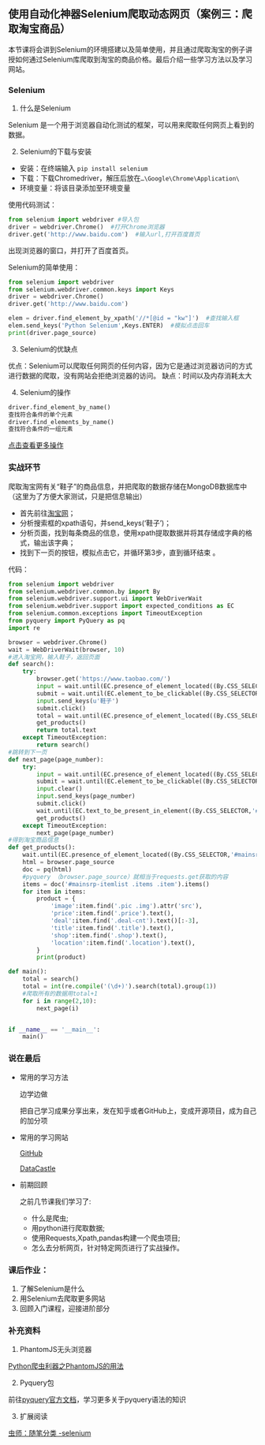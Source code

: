 ## 使用自动化神器Selenium爬取动态网页（案例三：爬取淘宝商品）

本节课将会讲到Selenium的环境搭建以及简单使用，并且通过爬取淘宝的例子讲授如何通过Selenium库爬取到淘宝的商品价格。最后介绍一些学习方法以及学习网站。

### Selenium

1. 什么是Selenium

  Selenium 是一个用于浏览器自动化测试的框架，可以用来爬取任何网页上看到的数据。

2. Selenium的下载与安装

  - 安装：在终端输入 `pip install selenium`
  - 下载：下载Chromedriver，解压后放在`…\Google\Chrome\Application\`
  - 环境变量：将该目录添加至环境变量

  使用代码测试：

  ```python
  from selenium import webdriver #导入包
  driver = webdriver.Chrome()  #打开Chrome浏览器
  driver.get('http://www.baidu.com')  #输入url,打开百度首页
  ```
  出现浏览器的窗口，并打开了百度首页。

  Selenium的简单使用：

  ```python
  from selenium import webdriver
  from selenium.webdriver.common.keys import Keys
  driver = webdriver.Chrome()
  driver.get('http://www.baidu.com')

  elem = driver.find_element_by_xpath('//*[@id = "kw"]')  #查找输入框
  elem.send_keys('Python Selenium',Keys.ENTER)  #模拟点击回车
  print(driver.page_source)
```

3. Selenium的优缺点

  优点：Selenium可以爬取任何网页的任何内容，因为它是通过浏览器访问的方式进行数据的爬取，没有网站会拒绝浏览器的访问。
  缺点：时间以及内存消耗太大

4. Selenium的操作

  ```python
  driver.find_element_by_name()
  查找符合条件的单个元素
  driver.find_elements_by_name()
  查找符合条件的一组元素
  ```

  [点击查看更多操作](http://www.cnblogs.com/fnng/archive/2012/01/12/2321117.html)

### 实战环节

爬取淘宝网有关“鞋子”的商品信息，并把爬取的数据存储在MongoDB数据库中（这里为了方便大家测试，只是把信息输出）

- 首先前往[淘宝网](https://www.taobao.com/)；
- 分析搜索框的xpath语句，并send_keys(‘鞋子’)；
- 分析页面，找到每条商品的信息，使用xpath提取数据并将其存储成字典的格式，输出该字典；
- 找到下一页的按钮，模拟点击它，并循环第3步，直到循环结束 。


代码：

```python
from selenium import webdriver
from selenium.webdriver.common.by import By
from selenium.webdriver.support.ui import WebDriverWait
from selenium.webdriver.support import expected_conditions as EC
from selenium.common.exceptions import TimeoutException
from pyquery import PyQuery as pq
import re

browser = webdriver.Chrome()
wait = WebDriverWait(browser, 10)
#进入淘宝网，输入鞋子，返回页面
def search():
    try:
        browser.get('https://www.taobao.com/')
        input = wait.until(EC.presence_of_element_located((By.CSS_SELECTOR, "#q")))
        submit = wait.until(EC.element_to_be_clickable((By.CSS_SELECTOR,'#J_TSearchForm > div.search-button > button')))
        input.send_keys(u'鞋子')
        submit.click()
        total = wait.until(EC.presence_of_element_located((By.CSS_SELECTOR,'#mainsrp-pager > div > div > div > div.total')))
        get_products()
        return total.text
    except TimeoutException:
        return search()
#跳转到下一页
def next_page(page_number):
    try:
        input = wait.until(EC.presence_of_element_located((By.CSS_SELECTOR, "#mainsrp-pager > div > div > div > div.form > input")))
        submit = wait.until(EC.element_to_be_clickable((By.CSS_SELECTOR, '#mainsrp-pager > div > div > div > div.form > span.btn.J_Submit')))
        input.clear()
        input.send_keys(page_number)
        submit.click()
        wait.until(EC.text_to_be_present_in_element((By.CSS_SELECTOR,'#mainsrp-pager > div > div > div > ul > li.item.active > span'),str(page_number)))
        get_products()
    except TimeoutException:
        next_page(page_number)
#得到淘宝商品信息
def get_products():
    wait.until(EC.presence_of_element_located((By.CSS_SELECTOR,'#mainsrp-itemlist .items .item')))
    html = browser.page_source
    doc = pq(html)
    #pyquery （browser.page_source）就相当于requests.get获取的内容
    items = doc('#mainsrp-itemlist .items .item').items()
    for item in items:
        product = {
            'image':item.find('.pic .img').attr('src'),
            'price':item.find('.price').text(),
            'deal':item.find('.deal-cnt').text()[:-3],
            'title':item.find('.title').text(),
            'shop':item.find('.shop').text(),
            'location':item.find('.location').text(),
        }
        print(product)

def main():
    total = search()
    total = int(re.compile('(\d+)').search(total).group(1))
    #爬取所有的数据用total+1
    for i in range(2,10):
        next_page(i)


if __name__ == '__main__':
    main()
```

### 说在最后

- 常用的学习方法

  边学边做

  把自己学习成果分享出来，发在知乎或者GitHub上，变成开源项目，成为自己的加分项

- 常用的学习网站

  [GitHub](https://github.com/)

  [DataCastle](http://www.pkbigdata.com/)

- 前期回顾

  之前几节课我们学习了:

  - 什么是爬虫;
  - 用python进行爬取数据;
  - 使用Requests,Xpath,pandas构建一个爬虫项目;
  - 怎么去分析网页，针对特定网页进行了实战操作。

### 课后作业：

1. 了解Selenium是什么
2. 用Selenium去爬取更多网站
3. 回顾入门课程，迎接进阶部分

### 补充资料

1. PhantomJS无头浏览器

  [Python爬虫利器之PhantomJS的用法](http://cuiqingcai.com/2577.html)

2. Pyquery包

  前往[pyquery官方文档](http://pythonhosted.org/pyquery/)，学习更多关于pyquery语法的知识

3. 扩展阅读

  [虫师：随笔分类 -selenium](http://www.cnblogs.com/fnng/category/349036.html)
